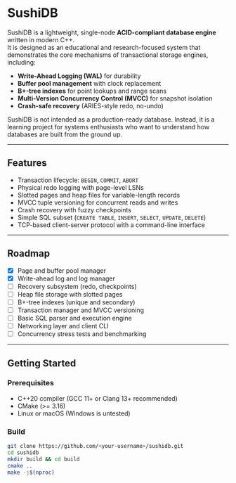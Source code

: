 # SushiDB

SushiDB is a lightweight, single-node **ACID-compliant database engine** written in modern C++.  
It is designed as an educational and research-focused system that demonstrates the core mechanisms of transactional storage engines, including:

- **Write-Ahead Logging (WAL)** for durability
- **Buffer pool management** with clock replacement
- **B+-tree indexes** for point lookups and range scans
- **Multi-Version Concurrency Control (MVCC)** for snapshot isolation
- **Crash-safe recovery** (ARIES-style redo, no-undo)

SushiDB is not intended as a production-ready database. Instead, it is a learning project for systems enthusiasts who want to understand how databases are built from the ground up.

---

## Features

- Transaction lifecycle: `BEGIN`, `COMMIT`, `ABORT`
- Physical redo logging with page-level LSNs
- Slotted pages and heap files for variable-length records
- MVCC tuple versioning for concurrent reads and writes
- Crash recovery with fuzzy checkpoints
- Simple SQL subset (`CREATE TABLE`, `INSERT`, `SELECT`, `UPDATE`, `DELETE`)
- TCP-based client-server protocol with a command-line interface

---

## Roadmap

- [x] Page and buffer pool manager  
- [x] Write-ahead log and log manager  
- [ ] Recovery subsystem (redo, checkpoints)  
- [ ] Heap file storage with slotted pages  
- [ ] B+-tree indexes (unique and secondary)  
- [ ] Transaction manager and MVCC versioning  
- [ ] Basic SQL parser and execution engine  
- [ ] Networking layer and client CLI  
- [ ] Concurrency stress tests and benchmarking  

---

## Getting Started

### Prerequisites
- C++20 compiler (GCC 11+ or Clang 13+ recommended)
- CMake (>= 3.16)
- Linux or macOS (Windows is untested)

### Build
```bash
git clone https://github.com/<your-username>/sushidb.git
cd sushidb
mkdir build && cd build
cmake ..
make -j$(nproc)
